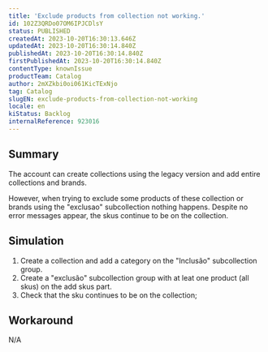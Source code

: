 ```yaml
---
title: 'Exclude products from collection not working.'
id: 102Z3QRDo07OM6IPJCDlsY
status: PUBLISHED
createdAt: 2023-10-20T16:30:13.646Z
updatedAt: 2023-10-20T16:30:14.840Z
publishedAt: 2023-10-20T16:30:14.840Z
firstPublishedAt: 2023-10-20T16:30:14.840Z
contentType: knownIssue
productTeam: Catalog
author: 2mXZkbi0oi061KicTExNjo
tag: Catalog
slugEN: exclude-products-from-collection-not-working
locale: en
kiStatus: Backlog
internalReference: 923016
---
```


## Summary


The account can create collections using the legacy version and add entire collections and brands.

However, when trying to exclude some products of these collection or brands using the "exclusao" subcollection nothing happens. Despite no error messages appear, the skus continue to be on the collection.


##

## Simulation



1. Create a collection and add a category on the "Inclusão" subcollection group.
2. Create a "exclusão" subcollection group with at leat one product (all skus) on the add skus part.
3. Check that the sku continues to be on the collection;


##

## Workaround


N/A





